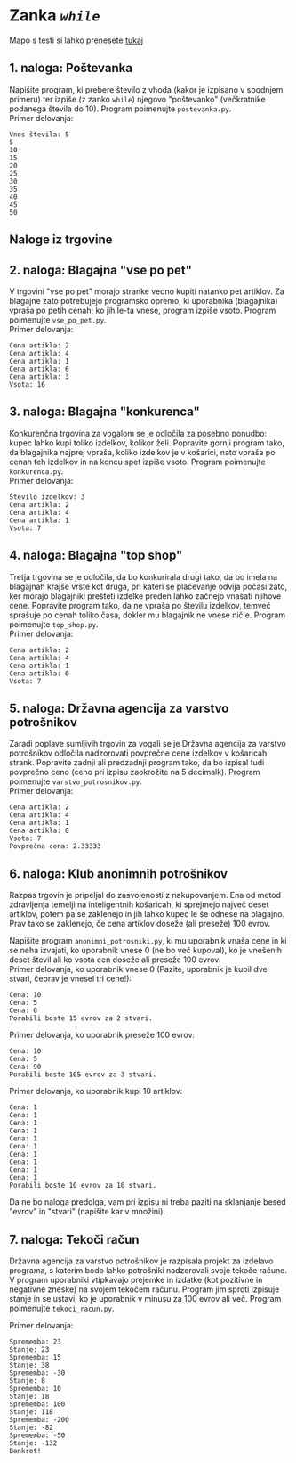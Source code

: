 # Zanka *`while`*  

Mapo s testi si lahko prenesete [tukaj](???)

## 1. naloga: Poštevanka  

Napišite program, ki prebere število z vhoda (kakor je izpisano v spodnjem primeru) ter izpiše (z zanko `while`) njegovo "poštevanko" (večkratnike podanega števila do 10). Program poimenujte `postevanka.py`.  
Primer delovanja:

```
Vnos števila: 5
5
10
15
20
25
30
35
40
45
50
```

## Naloge iz trgovine

 ##   2. naloga: Blagajna "vse po pet" 

V trgovini "vse po pet" morajo stranke vedno kupiti natanko pet artiklov. Za blagajne zato potrebujejo programsko opremo, ki uporabnika (blagajnika) vpraša po petih cenah; ko jih le-ta vnese, program izpiše vsoto. Program poimenujte `vse_po_pet.py`.  
Primer delovanja:

```
Cena artikla: 2
Cena artikla: 4
Cena artikla: 1
Cena artikla: 6
Cena artikla: 3
Vsota: 16
```

 ## 3. naloga: Blagajna "konkurenca" 

Konkurenčna trgovina za vogalom se je odločila za posebno ponudbo: kupec lahko kupi toliko izdelkov, kolikor želi. Popravite gornji program tako, da blagajnika najprej vpraša, koliko izdelkov je v košarici, nato vpraša po cenah teh izdelkov in na koncu spet izpiše vsoto. Program poimenujte `konkurenca.py`.  
Primer delovanja:

```
Število izdelkov: 3
Cena artikla: 2
Cena artikla: 4
Cena artikla: 1
Vsota: 7
```

 ## 4. naloga: Blagajna "top shop" 

Tretja trgovina se je odločila, da bo konkurirala drugi tako, da bo imela na blagajnah krajše vrste kot druga, pri kateri se plačevanje odvija počasi zato, ker morajo blagajniki prešteti izdelke preden lahko začnejo vnašati njihove cene. Popravite program tako, da ne vpraša po številu izdelkov, temveč sprašuje po cenah toliko časa, dokler mu blagajnik ne vnese ničle. Program poimenujte `top_shop.py`.  
Primer delovanja:

```
Cena artikla: 2
Cena artikla: 4
Cena artikla: 1
Cena artikla: 0
Vsota: 7
```

 ##  5. naloga: Državna agencija za varstvo potrošnikov 

Zaradi poplave sumljivih trgovin za vogali se je Državna agencija za varstvo potrošnikov odločila nadzorovati povprečne cene izdelkov v košaricah strank. Popravite zadnji ali predzadnji program tako, da bo izpisal tudi povprečno ceno (ceno pri izpisu zaokrožite na 5 decimalk). Program poimenujte `varstvo_potrosnikov.py`.  
Primer delovanja:

```
Cena artikla: 2
Cena artikla: 4
Cena artikla: 1
Cena artikla: 0
Vsota: 7
Povprečna cena: 2.33333
```

 ## 6. naloga: Klub anonimnih potrošnikov 

Razpas trgovin je pripeljal do zasvojenosti z nakupovanjem. Ena od metod zdravljenja temelji na inteligentnih košaricah, ki sprejmejo največ deset artiklov, potem pa se zaklenejo in jih lahko kupec le še odnese na blagajno. Prav tako se zaklenejo, če cena artiklov doseže (ali preseže) 100 evrov.

Napišite program `anonimni_potrosniki.py`, ki mu uporabnik vnaša cene in ki se neha izvajati, ko uporabnik vnese 0 (ne bo več kupoval), ko je vnešenih deset števil ali ko vsota cen doseže ali preseže 100 evrov.  
Primer delovanja, ko uporabnik vnese 0 (Pazite, uporabnik je kupil dve stvari, čeprav je vnesel tri cene!):

```
Cena: 10
Cena: 5
Cena: 0
Porabili boste 15 evrov za 2 stvari.
```

Primer delovanja, ko uporabnik preseže 100 evrov:

```
Cena: 10
Cena: 5
Cena: 90
Porabili boste 105 evrov za 3 stvari.
```

Primer delovanja, ko uporabnik kupi 10 artiklov:

```
Cena: 1
Cena: 1
Cena: 1
Cena: 1
Cena: 1
Cena: 1
Cena: 1
Cena: 1
Cena: 1
Cena: 1
Porabili boste 10 evrov za 10 stvari.
```

Da ne bo naloga predolga, vam pri izpisu ni treba paziti na sklanjanje besed "evrov" in "stvari" (napišite kar v množini).  
  

 ## 7. naloga: Tekoči račun 

Državna agencija za varstvo potrošnikov je razpisala projekt za izdelavo programa, s katerim bodo lahko potrošniki nadzorovali svoje tekoče račune. V program uporabniki vtipkavajo prejemke in izdatke (kot pozitivne in negativne zneske) na svojem tekočem računu. Program jim sproti izpisuje stanje in se ustavi, ko je uporabnik v minusu za 100 evrov ali več. Program poimenujte `tekoci_racun.py`.

Primer delovanja:

 ```
Sprememba: 23
Stanje: 23
Sprememba: 15
Stanje: 38
Sprememba: -30
Stanje: 8
Sprememba: 10
Stanje: 18
Sprememba: 100
Stanje: 118
Sprememba: -200
Stanje: -82
Sprememba: -50
Stanje: -132
Bankrot!
```